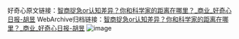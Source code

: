好奇心原文链接：[智商捉急or认知差异？你和科学家的距离在哪里？_商业_好奇心日报-胡昱](https://www.qdaily.com/articles/6123.html)
WebArchive归档链接：[智商捉急or认知差异？你和科学家的距离在哪里？_商业_好奇心日报-胡昱](http://web.archive.org/web/20161028064412/http://www.qdaily.com:80/articles/6123.html)
![image](http://ww3.sinaimg.cn/large/007d5XDply1g3w9iu0u5kj30u02xahd6)